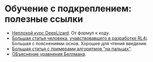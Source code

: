 # Обучение с подкреплением: полезные ссылки

- [Неплохой курс DeepLizard](https://deeplizard.com/learn/video/a-SnJtmBtyA). От формул к коду.
- [Большая статья человека, учавствовавшего в разработке RL4j](https://rubenfiszel.github.io/posts/rl4j/2016-08-24-Reinforcement-Learning-and-DQN.html). Большая с пояснениями основ. Хорошее для чтения введение.
- [Большая статья с примерами алгоритмов "на пальцах"](https://towardsdatascience.com/how-the-bellman-equation-works-in-deep-reinforcement-learning-5301fe41b25a).
- [ОБъяснение уравнения Беллмана](https://joshgreaves.com/reinforcement-learning/understanding-rl-the-bellman-equations/).
